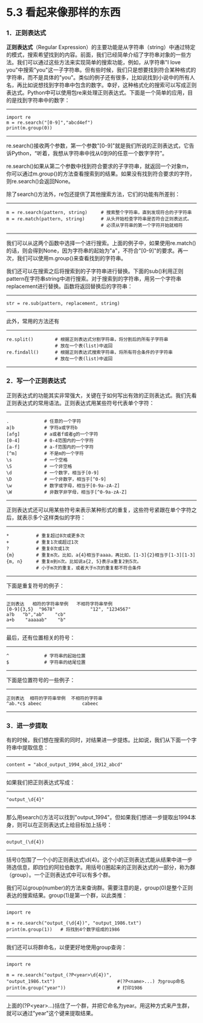 # 5.3 看起来像那样的东西


### 1．正则表达式

**正则表达式**（Regular Expression）的主要功能是从字符串（string）中通过特定的模式，搜索希望找到的内容。前面，我们已经简单介绍了字符串对象的一些方法。我们可以通过这些方法来实现简单的搜索功能，例如，从字符串"I
love you"中搜索"you"这一子字符串。但有些时候，我们只是想要找到符合某种格式的字符串，而不是具体的"you"。类似的例子还有很多，比如说找到小说中的所有人名，再比如说想找到字符串中包含的数字。幸好，这种格式化的搜索可以写成正则表达式。Python中可以使用包re来处理正则表达式。下面是一个简单的应用，目的是找到字符串中的数字：

------------------------------------------------------------------------

    import re
    m = re.search("[0-9]","abcd4ef")
    print(m.group(0))

------------------------------------------------------------------------

re.search()接收两个参数，第一个参数"\[0-9\]"就是我们所说的正则表达式，它告诉Python，“听着，我想从字符串中找从0到9的任意一个数字字符”。

re.search()如果从第二个参数中找到符合要求的子字符串，就返回一个对象m，你可以通过m.group()的方法查看搜索到的结果。如果没有找到符合要求的字符，则re.search()会返回None。

除了search()方法外，re包还提供了其他搜索方法，它们的功能有所差别：

------------------------------------------------------------------------

    m = re.search(pattern, string)     # 搜索整个字符串，直到发现符合的子字符串
    m = re.match(pattern, string)      # 从头开始检查字符串是否符合正则表达式。
                                       # 必须从字符串的第一个字符开始就相符

------------------------------------------------------------------------

我们可以从这两个函数中选择一个进行搜索。上面的例子中，如果使用re.match()的话，则会得到None，因为字符串的起始为"a"，不符合"\[0-9\]"的要求。再一次，我们可以使用m.group()来查看找到的字符串。

我们还可以在搜索之后将搜索到的子字符串进行替换。下面的sub()利用正则pattern在字符串string中进行搜索。对于搜索到的字符串，用另一个字符串replacement进行替换。函数将返回替换后的字符串：

------------------------------------------------------------------------

    str = re.sub(pattern, replacement, string)

------------------------------------------------------------------------

此外，常用的方法还有

------------------------------------------------------------------------

    re.split()        # 根据正则表达式分割字符串，将分割后的所有子字符串
                      # 放在一个表(list)中返回
    re.findall()      # 根据正则表达式搜索字符串，将所有符合条件的子字符串
                      # 放在一个表(list)中返回

------------------------------------------------------------------------

### 2．写一个正则表达式

正则表达式的功能其实非常强大，关键在于如何写出有效的正则表达式。我们先看正则表达式的常用语法。正则表达式用某些符号代表单个字符：

------------------------------------------------------------------------

    .             # 任意的一个字符
    a|b           # 字符a或字符b
    [afg]         # a或者f或者g的一个字符
    [0-4]         # 0-4范围内的一个字符
    [a-f]         # a-f范围内的一个字符
    [^m]          # 不是m的一个字符
    \s            # 一个空格
    \S            # 一个非空格
    \d            # 一个数字，相当于[0-9]
    \D            # 一个非数字，相当于[^0-9]
    \w            # 数字或字母，相当于[0-9a-zA-Z]
    \W            # 非数字非字母，相当于[^0-9a-zA-Z]

------------------------------------------------------------------------

正则表达式还可以用某些符号来表示某种形式的重复，这些符号紧跟在单个字符之后，就表示多个这样类似的字符：

------------------------------------------------------------------------

    *          # 重复超过0次或更多次
    +          # 重复1次或超过1次
    ?          # 重复0次或1次
    {m}        # 重复m次。比如，a{4}相当于aaaa，再比如，[1-3]{2}相当于[1-3][1-3]
    {m, n}     # 重复m到n次。比如说a{2, 5}表示a重复2到5次。
               # 小于m次的重复，或者大于n次的重复都不符合条件

------------------------------------------------------------------------

下面是重复符号的例子：

------------------------------------------------------------------------

    正则表达   相符的字符串举例   不相符字符串举例
    [0-9]{3,5}  "9678"             "12", "1234567"
    a?b   "b","ab"    "cb"
    a+b    "aaaaab"    "b"

------------------------------------------------------------------------

最后，还有位置相关的符号：

------------------------------------------------------------------------

    ^             # 字符串的起始位置
    $             # 字符串的结尾位置

------------------------------------------------------------------------

下面是位置符号的一些例子：

------------------------------------------------------------------------

    正则表达  相符的字符串举例  不相符的字符串
    ^ab.*c$ abeec               cabeec

------------------------------------------------------------------------

### 3．进一步提取

有的时候，我们想在搜索的同时，对结果进一步提炼。比如说，我们从下面一个字符串中提取信息：

------------------------------------------------------------------------

    content = "abcd_output_1994_abcd_1912_abcd"

------------------------------------------------------------------------

如果我们把正则表达式写成：

------------------------------------------------------------------------

    "output_\d{4}"

------------------------------------------------------------------------

那么用search()方法可以找到"output\_1994"。但如果我们想进一步提取出1994本身，则可以在正则表达式上给目标加上括号：

------------------------------------------------------------------------

    output_(\d{4})

------------------------------------------------------------------------

括号()包围了一个小的正则表达式\\d{4}。这个小的正则表达式能从结果中进一步筛选信息，即四位的阿拉伯数字。用括号()圈起来的正则表达式的一部分，称为群（group）。一个正则表达式中可以有多个群。

我们可以group(number)的方法来查询群。需要注意的是，group(0)是整个正则表达的搜索结果。group(1)是第一个群，以此类推：

------------------------------------------------------------------------

    import re

    m = re.search("output_(\d{4})", "output_1986.txt")
    print(m.group(1))   # 将找到4个数字组成的1986

------------------------------------------------------------------------

我们还可以将群命名，以便更好地使用group查询：

------------------------------------------------------------------------

    import re

    m = re.search("output_(?P<year>\d{4})",
    "output_1986.txt")                       #(?P<name>...) 为group命名
    print(m.group("year"))                   # 打印1986

------------------------------------------------------------------------

上面的(?P&lt;year&gt;…)括住了一个群，并把它命名为year。用这种方式来产生群，就可以通过"year"这个键来提取结果。
